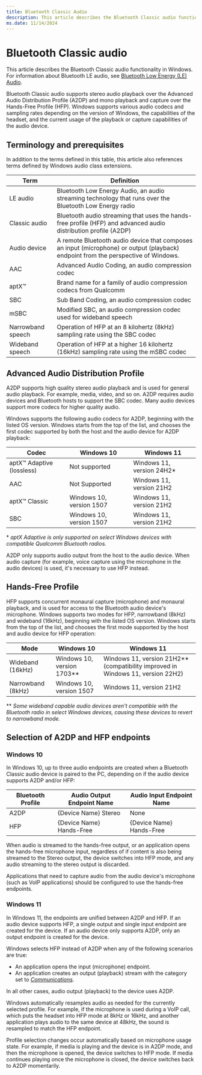 ```yaml
---
title: Bluetooth Classic Audio
description: This article describes the Bluetooth Classic audio functionality in Windows.
ms.date: 11/14/2024
---
```


# Bluetooth Classic audio

This article describes the Bluetooth Classic audio functionality in Windows. For information about Bluetooth LE audio, see [Bluetooth Low Energy (LE) Audio](./bluetooth-low-energy-audio.md).

Bluetooth Classic audio supports stereo audio playback over the Advanced Audio Distribution Profile (A2DP) and mono playback and capture over the Hands-Free Profile (HFP). Windows supports various audio codecs and sampling rates depending on the version of Windows, the capabilities of the headset, and the current usage of the playback or capture capabilities of the audio device.

## Terminology and prerequisites

In addition to the terms defined in this table, this article also references terms defined by Windows audio class extensions.

| Term | Definition |
|------|------------|
| LE audio | Bluetooth Low Energy Audio, an audio streaming technology that runs over the Bluetooth Low Energy radio |
| Classic audio | Bluetooth audio streaming that uses the hands-free profile (HFP) and advanced audio distribution profile (A2DP) |
| Audio device | A remote Bluetooth audio device that composes an input (microphone) or output (playback) endpoint from the perspective of Windows. |
| AAC | Advanced Audio Coding, an audio compression codec |
| aptX&trade; | Brand name for a family of audio compression codecs from Qualcomm |
| SBC | Sub Band Coding, an audio compression codec |
| mSBC | Modified SBC, an audio compression codec used for wideband speech |
| Narrowband speech | Operation of HFP at an 8 kilohertz (8kHz) sampling rate using the SBC codec |
| Wideband speech | Operation of HFP at a higher 16 kilohertz (16kHz) sampling rate using the mSBC codec |

## Advanced Audio Distribution Profile

A2DP supports high quality stereo audio playback and is used for general audio playback. For example, media, video, and so on. A2DP requires audio devices and Bluetooth hosts to support the SBC codec. Many audio devices support more codecs for higher quality audio.

Windows supports the following audio codecs for A2DP, beginning with the listed OS version. Windows starts from the top of the list, and chooses the first codec supported by both the host and the audio device for A2DP playback:

| Codec | Windows 10 | Windows 11 |
|-------|------------|------------|
| aptX&trade; Adaptive (lossless) | Not supported | Windows 11, version 24H2* |
| AAC | Not Supported | Windows 11, version 21H2 |
| aptX&trade; Classic | Windows 10, version 1507 | Windows 11, version 21H2 |
| SBC | Windows 10, version 1507 | Windows 11, version 21H2 |

\* *aptX Adaptive is only supported on select Windows devices with compatible Qualcomm Bluetooth radios.*

A2DP only supports audio output from the host to the audio device. When audio capture (for example, voice capture using the microphone in the audio devices) is used, it's necessary to use HFP instead.

## Hands-Free Profile

HFP supports concurrent monaural capture (microphone) and monaural playback, and is used for access to the Bluetooth audio device's microphone. Windows supports two modes for HFP, narrowband (8kHz) and wideband (16kHz), beginning with the listed OS version. Windows starts from the top of the list, and chooses the first mode supported by the host and audio device for HFP operation:

| Mode | Windows 10 | Windows 11 |
|------|------------|------------|
| Wideband (16kHz) | Windows 10, version 1703** | Windows 11, version 21H2** (compatibility improved in Windows 11, version 22H2) |
| Narrowband (8kHz) | Windows 10, version 1507 | Windows 11, version 21H2 |

\*\* *Some wideband capable audio devices aren't compatible with the Bluetooth radio in select Windows devices, causing these devices to revert to narrowband mode.*

## Selection of A2DP and HFP endpoints

### Windows 10

In Windows 10, up to three audio endpoints are created when a Bluetooth Classic audio device is paired to the PC, depending on if the audio device supports A2DP and/or HFP:

| Bluetooth Profile | Audio Output Endpoint Name | Audio Input Endpoint Name |
|-------------------|----------------------------|---------------------------|
| A2DP | {Device Name} Stereo | None |
| HFP | {Device Name} Hands-Free | {Device Name} Hands-Free |

When audio is streamed to the hands-free output, or an application opens the hands-free microphone input, regardless of if content is also being streamed to the Stereo output, the device switches into HFP mode, and any audio streaming to the stereo output is discarded.

Applications that need to capture audio from the audio device's microphone (such as VoIP applications) should be configured to use the hands-free endpoints.

### Windows 11

In Windows 11, the endpoints are unified between A2DP and HFP. If an audio device supports HFP, a single output and single input endpoint are created for the device. If an audio device only supports A2DP, only an output endpoint is created for the device.

Windows selects HFP instead of A2DP when any of the following scenarios are true:

- An application opens the input (microphone) endpoint.
- An application creates an output (playback) stream with the category set to *[Communications](../audio/audio-signal-processing-modes.md#windows-audio-stream-categories)*.

In all other cases, audio output (playback) to the device uses A2DP.

Windows automatically resamples audio as needed for the currently selected profile. For example, if the microphone is used during a VoIP call, which puts the headset into HFP mode at 8kHz or 16kHz, and another application plays audio to the same device at 48kHz, the sound is resampled to match the HFP endpoint.

Profile selection changes occur automatically based on microphone usage state. For example, if media is playing and the device is in A2DP mode, and then the microphone is opened, the device switches to HFP mode. If media continues playing once the microphone is closed, the device switches back to A2DP momentarily.
